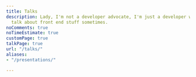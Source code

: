 ```yaml
---
title: Talks
description: Lady, I'm not a developer advocate, I'm just a developer who likes to
  talk about front end stuff sometimes.
noComments: true
noTimeEstimate: true
customPage: true
talkPage: true
url: "/talks/"
aliases:
- "/presentations/"

---
```

